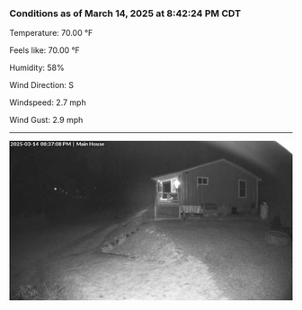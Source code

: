 ### Conditions as of March 14, 2025 at 8:42:24 PM CDT 

Temperature: 70.00 &deg;F

Feels like: 70.00 &deg;F

Humidity: 58%

Wind Direction: S

Windspeed: 2.7 mph

Wind Gust: 2.9 mph

---

<img src="./images/latest.jpeg"/>

